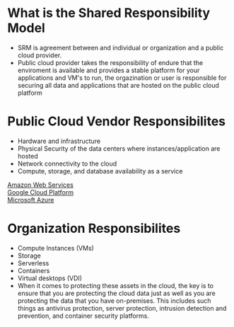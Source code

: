 # What is the Shared Responsibility Model
- SRM is agreement between and individual or organization and a public cloud provider.
- Public cloud provider takes the responsibility of endure that the enviroment is available and provides a stable platform for your applications and VM's to run, the orgazination or user is responsible for securing all data and applications that are hosted on the public cloud platform


# Public Cloud Vendor Responsibilites
- Hardware and infrastructure
- Physical Security of the data centers where instances/application are hosted
- Network connectivity to the cloud
- Compute, storage, and database availability as a service

[Amazon Web Services](https://aws.amazon.com/compliance/shared-responsibility-model/)<br />
[Google Cloud Platform](https://cloud.google.com/security/best-practices)<br />
[Microsoft Azure](https://docs.microsoft.com/en-us/azure/security/fundamentals/shared-responsibility)

# Organization Responsibilites
- Compute Instances (VMs)
- Storage
- Serverless 
- Containers
- Virtual desktops (VDI)
- When it comes to protecting these assets in the cloud, the key is to ensure that you are protecting the cloud data just as well as you are protecting the data that you have on-premises. This includes such things as antivirus protection, server protection, intrusion detection and prevention, and container security platforms. 
